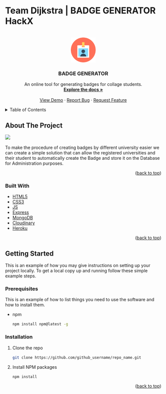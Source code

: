 # Team Dijkstra | BADGE GENERATOR **HackX**
<div id="top"></div>
<!--
*** Thanks for checking out the Best-README-Template. If you have a suggestion
*** that would make this better, please fork the repo and create a pull request
*** or simply open an issue with the tag "enhancement".
*** Don't forget to give the project a star!
*** Thanks again! Now go create something AMAZING! :D
-->



<!-- PROJECT SHIELDS -->
<!--
*** I'm using markdown "reference style" links for readability.
*** Reference links are enclosed in brackets [ ] instead of parentheses ( ).
*** See the bottom of this document for the declaration of the reference variables
*** for contributors-url, forks-url, etc. This is an optional, concise syntax you may use.
*** https://www.markdownguide.org/basic-syntax/#reference-style-links
-->



<!-- PROJECT LOGO -->
<br />
<div align="center">
  <a href="https://github.com/Rameshchandrapola/Team-Dijkstra_Hackx">
    <img src="/public/images/logo.svg" alt="Logo" width="80" height="80">
  </a>

<h3 align="center">BADGE GENERATOR</h3>

  <p align="center">
    An online tool for generating badges for collage students.
    <br />
    <a href="https://github.com/Rameshchandrapola/Team-Dijkstra_Hackx"><strong>Explore the docs »</strong></a>
    <br />
    <br />
    <a href="https://badge99.herokuapp.com/">View Demo</a>
    ·
    <a href="https://github.com/Rameshchandrapola/Team-Dijkstra_Hackx/issues">Report Bug</a>
    ·
    <a href="https://github.com/Rameshchandrapola/Team-Dijkstra_Hackx/issues">Request Feature</a>
  </p>
</div>



<!-- TABLE OF CONTENTS -->
<details>
  <summary>Table of Contents</summary>
  <ol>
    <li>
      <a href="#about-the-project">About The Project</a>
      <ul>
        <li><a href="#built-with">Built With</a></li>
      </ul>
    </li>
    <li>
      <a href="#getting-started">Getting Started</a>
      <ul>
        <li><a href="#prerequisites">Prerequisites</a></li>
        <li><a href="#installation">Installation</a></li>
      </ul>
    </li>
  </ol>
</details>



<!-- ABOUT THE PROJECT -->
## About The Project


<img src="https://user-images.githubusercontent.com/76244600/136686348-feb7ba9d-5302-47f7-b983-ff576c150447.png"> 

To make the procedure of creating badges by different university easier we can create a simple solution that can allow the registered universities and their student to automatically create the Badge and store it on the Database for Administration purposes.

<p align="right">(<a href="#top">back to top</a>)</p>



### Built With

* [HTML5]()
* [CSS3]()
* [JS](https://www.javascript.com/)
* [Express](https://expressjs.com/)
* [MongoDB](https://www.mongodb.com/)
* [Cloudinary](https://cloudinary.com/)
* [Heroku](https://www.heroku.com/)


<p align="right">(<a href="#top">back to top</a>)</p>



<!-- GETTING STARTED -->
## Getting Started

This is an example of how you may give instructions on setting up your project locally.
To get a local copy up and running follow these simple example steps.

### Prerequisites

This is an example of how to list things you need to use the software and how to install them.
* npm
  ```sh
  npm install npm@latest -g
  ```

### Installation

1. Clone the repo
   ```sh
   git clone https://github.com/github_username/repo_name.git
   ```
2. Install NPM packages
   ```sh
   npm install
   ```

<p align="right">(<a href="#top">back to top</a>)</p>
